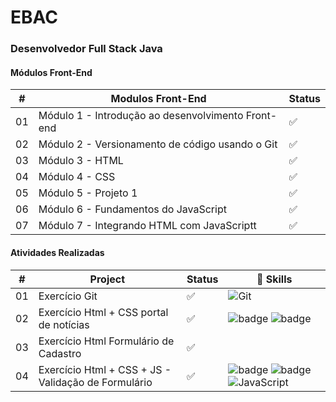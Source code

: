 # EBAC 
### Desenvolvedor Full Stack Java
#### Módulos Front-End

|  #  | Modulos Front-End    | Status |
| :-: | -------------| ----  |
| 01  | Módulo 1 - Introdução ao desenvolvimento Front-end | ✅ |
| 02  | Módulo 2 - Versionamento de código usando o Git  |✅ |
| 03  | Módulo 3 - HTML | ✅|
| 04  | Módulo 4 - CSS  | ✅|
| 05  |Módulo 5 - Projeto 1 | ✅|
| 06  |Módulo 6 - Fundamentos do JavaScript| ✅|
| 07  |Módulo 7 - Integrando HTML com JavaScriptt| ✅|



#### Atividades Realizadas


|  #  | Project| Status  |🚀 Skills|
| :-: | --------- | ------ | -------|
| 01  | Exercício Git | ✅ | ![Git](https://img.shields.io/badge/git-%23F05033.svg?style=for-the-badge&logo=git&logoColor=white) |
| 02  | Exercício Html + CSS portal de notícias|✅| ![badge](https://img.shields.io/badge/HTML5-E34F26?style=for-the-badge&logo=html5&logoColor=white)  ![badge](https://img.shields.io/badge/CSS3-1572B6?style=for-the-badge&logo=css3&logoColor=white)|
| 03  | Exercício Html  Formulário de Cadastro |✅|   |
| 04  | Exercício Html + CSS + JS - Validação de Formulário| ✅ | ![badge](https://img.shields.io/badge/HTML5-E34F26?style=for-the-badge&logo=html5&logoColor=white)  ![badge](https://img.shields.io/badge/CSS3-1572B6?style=for-the-badge&logo=css3&logoColor=white) ![JavaScript](https://img.shields.io/badge/javascript-%23323330.svg?style=for-the-badge&logo=javascript&logoColor=%23F7DF1E) |



